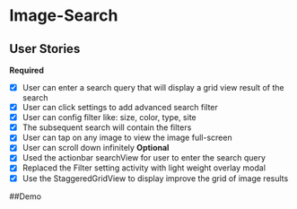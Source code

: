# Image-Search
## User Stories
**Required**
* [x] User can enter a search query that will display a grid view result of the search
* [x] User can click settings to add advanced search filter
* [x] User can config filter like: size, color, type, site
* [x] The subsequent search will contain the filters
* [x] User can tap on any image to view the image full-screen
* [x] User can scroll down infinitely 
**Optional**
* [x] Used the actionbar searchView for user to enter the search query
* [x] Replaced the Filter setting activity with light weight overlay modal
* [x] Use the StaggeredGridView to display improve the grid of image results

##Demo
